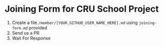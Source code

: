 # Joining Form for CRU School Project

1. Create a file `/member/[YOUR_GITHUB_USER_NAME_HERE].md` using `joining-form.md` provided
2. Send us a PR
3. Wait For Response
